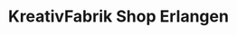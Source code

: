 ---
title: "KreativFabrik Shop Erlangen"
url: /erlangen/kreativfabrik-shop-erlangen/
shop: Tabak
---